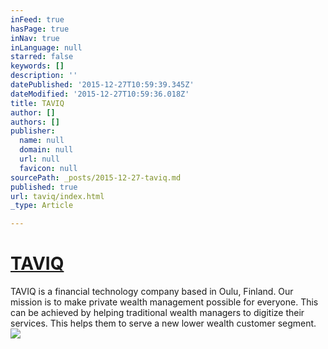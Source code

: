 ```yaml
---
inFeed: true
hasPage: true
inNav: true
inLanguage: null
starred: false
keywords: []
description: ''
datePublished: '2015-12-27T10:59:39.345Z'
dateModified: '2015-12-27T10:59:36.018Z'
title: TAVIQ
author: []
authors: []
publisher:
  name: null
  domain: null
  url: null
  favicon: null
sourcePath: _posts/2015-12-27-taviq.md
published: true
url: taviq/index.html
_type: Article

---
```

# [TAVIQ][0]

TAVIQ is a financial technology company based in Oulu, Finland. Our mission is to make private wealth management possible for everyone. This can be achieved by helping traditional wealth managers to digitize their services. This helps them to serve a new lower wealth customer segment.
![](https://the-grid-user-content.s3-us-west-2.amazonaws.com/c1cb1d9a-8113-4b4c-b60f-fb81b6255531.jpg)

[0]: http://taviq.fi/